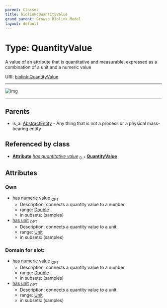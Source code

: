 ```yaml
---
parent: Classes
title: biolink:QuantityValue
grand_parent: Browse Biolink Model
layout: default
---
```


# Type: QuantityValue


A value of an attribute that is quantitative and measurable, expressed as a combination of a unit and a numeric value

URI: [biolink:QuantityValue](https://w3id.org/biolink/vocab/QuantityValue)


---

![img](http://yuml.me/diagram/nofunky;dir:TB/class/[Attribute]++-%20has%20quantitative%20value%200..*%3E[QuantityValue|has_unit:unit%20%3F;has_numeric_value:double%20%3F],[AbstractEntity]%5E-[QuantityValue],[Attribute],[AbstractEntity])

---


## Parents

 *  is_a: [AbstractEntity](AbstractEntity.md) - Any thing that is not a process or a physical mass-bearing entity

## Referenced by class

 *  **[Attribute](Attribute.md)** *[has quantitative value](has_quantitative_value.md)*  <sub>0..*</sub>  **[QuantityValue](QuantityValue.md)**

## Attributes


### Own

 * [has numeric value](has_numeric_value.md)  <sub>OPT</sub>
    * Description: connects a quantity value to a number
    * range: [Double](types/Double.md)
    * in subsets: (samples)
 * [has unit](has_unit.md)  <sub>OPT</sub>
    * Description: connects a quantity value to a unit
    * range: [Unit](types/Unit.md)
    * in subsets: (samples)

### Domain for slot:

 * [has numeric value](has_numeric_value.md)  <sub>OPT</sub>
    * Description: connects a quantity value to a number
    * range: [Double](types/Double.md)
    * in subsets: (samples)
 * [has unit](has_unit.md)  <sub>OPT</sub>
    * Description: connects a quantity value to a unit
    * range: [Unit](types/Unit.md)
    * in subsets: (samples)

